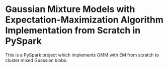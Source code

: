 # Gaussian Mixture Models with Expectation-Maximization Algorithm Implementation from Scratch in PySpark
 This is a PySpark project which implements GMM with EM from scratch to cluster mixed Guassian blobs.
